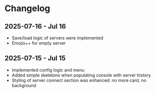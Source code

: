 # Changelog

## 2025-07-16 - Jul 16

- Save/load logic of servers were implemented
- Emojis++ for empty server

## 2025-07-15 - Jul 15

- Implemented config logic and menu
- Added simple skeletons when populating console with server history
- Styling of server connect section was enhanced: no more card, no background
